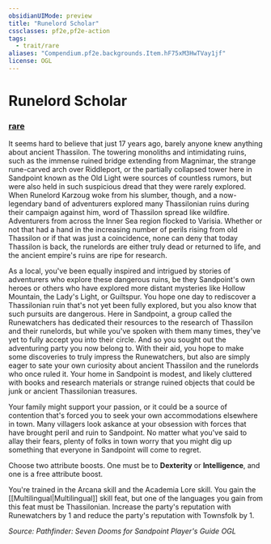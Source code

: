 ```yaml
---
obsidianUIMode: preview
title: "Runelord Scholar"
cssclasses: pf2e,pf2e-action
tags:
  - trait/rare
aliases: "Compendium.pf2e.backgrounds.Item.hF75xM3HwTVay1jf"
license: OGL
---
```

# Runelord Scholar

### [rare](rare "Rare Rarity Trait")






It seems hard to believe that just 17 years ago, barely anyone knew anything about ancient Thassilon. The towering monoliths and intimidating ruins, such as the immense ruined bridge extending from Magnimar, the strange rune-carved arch over Riddleport, or the partially collapsed tower here in Sandpoint known as the Old Light were sources of countless rumors, but were also held in such suspicious dread that they were rarely explored. When Runelord Karzoug woke from his slumber, though, and a now-legendary band of adventurers explored many Thassilonian ruins during their campaign against him, word of Thassilon spread like wildfire. Adventurers from across the Inner Sea region flocked to Varisia. Whether or not that had a hand in the increasing number of perils rising from old Thassilon or if that was just a coincidence, none can deny that today Thassilon is back, the runelords are either truly dead or returned to life, and the ancient empire's ruins are ripe for research.

As a local, you've been equally inspired and intrigued by stories of adventurers who explore these dangerous ruins, be they Sandpoint's own heroes or others who have explored more distant mysteries like Hollow Mountain, the Lady's Light, or Guiltspur. You hope one day to rediscover a Thassilonian ruin that's not yet been fully explored, but you also know that such pursuits are dangerous. Here in Sandpoint, a group called the Runewatchers has dedicated their resources to the research of Thassilon and their runelords, but while you've spoken with them many times, they've yet to fully accept you into their circle. And so you sought out the adventuring party you now belong to. With their aid, you hope to make some discoveries to truly impress the Runewatchers, but also are simply eager to sate your own curiosity about ancient Thassilon and the runelords who once ruled it. Your home in Sandpoint is modest, and likely cluttered with books and research materials or strange ruined objects that could be junk or ancient Thassilonian treasures.

Your family might support your passion, or it could be a source of contention that's forced you to seek your own accommodations elsewhere in town. Many villagers look askance at your obsession with forces that have brought peril and ruin to Sandpoint. No matter what you've said to allay their fears, plenty of folks in town worry that you might dig up something that everyone in Sandpoint will come to regret.

Choose two attribute boosts. One must be to **Dexterity** or **Intelligence**, and one is a free attribute boost.

You're trained in the Arcana skill and the Academia Lore skill. You gain the [[Multilingual|Multilingual]] skill feat, but one of the languages you gain from this feat must be Thassilonian. Increase the party's reputation with Runewatchers by 1 and reduce the party's reputation with Townsfolk by 1.

*Source: Pathfinder: Seven Dooms for Sandpoint Player's Guide*
*OGL*